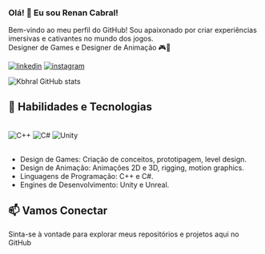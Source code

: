 ### Olá! 👋 Eu sou Renan Cabral!

Bem-vindo ao meu perfil do GitHub! Sou apaixonado por criar experiências imersivas e cativantes no mundo dos jogos.<br/>
Designer de Games e Designer de Animação 🎮🚀

[![linkedin](https://img.shields.io/badge/LinkedIn-0077B5?style=for-the-badge&logo=linkedin&logoColor=white)](https://www.linkedin.com/in/renancabralgamedesigner) [![instagram](https://img.shields.io/badge/Instagram-E4405F?style=for-the-badge&logo=instagram&logoColor=white)](https://www.instagram.com/kabhral/?igshid=OGQ5ZDc2ODk2ZA%3D%3D) 

![Kbhral GitHub stats](https://github-readme-stats.vercel.app/api?username=kbhral&show_icons=true&theme=dracula)

## 🔧 Habilidades e Tecnologias
<div style="display: inline_block"><br/>
  <img align="center" alt="C++" src="https://img.shields.io/badge/C%2B%2B-00599C?style=for-the-badge&logo=c%2B%2B&logoColor=white"/>
  <img align="center" alt="C#" src="https://img.shields.io/badge/C%23-239120?style=for-the-badge&logo=c-sharp&logoColor=white"/>
  <img align="center" alt="Unity" src="https://img.shields.io/badge/Unity-100000?style=for-the-badge&logo=unity&logoColor=white"/>
</div><br/>

- Design de Games: Criação de conceitos, prototipagem, level design.
- Design de Animação: Animações 2D e 3D, rigging, motion graphics.
- Linguagens de Programação: C++ e C#.
- Engines de Desenvolvimento: Unity e Unreal.

## 📫 Vamos Conectar

Sinta-se à vontade para explorar meus repositórios e projetos aqui no GitHub

